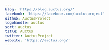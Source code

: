 ```yaml
---
blog: 'https://blog.auctus.org/'
facebook: 'https://facebook.com/auctusproject'
github: AuctusProject
logohandle: auctus
sort: auctus
title: Auctus
twitter: AuctusProject
website: 'https://auctus.org/'
---
```

